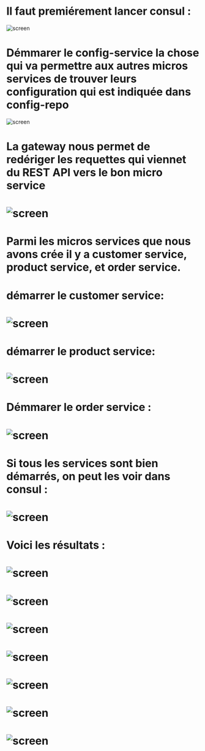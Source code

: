 # Il faut premiérement lancer consul :
![screen](consul.JPG)
# Démmarer le config-service la chose qui va permettre aux autres micros services de trouver leurs configuration qui est indiquée dans config-repo
![screen](/screens/config-repo.JPG)
# La gateway nous permet de redériger les requettes qui viennet du REST API vers le bon micro service
# ![screen](/screens/gateway.JPG)
# Parmi les micros services que nous avons crée il y a customer service, product service, et order service.
# démarrer le customer service:
# ![screen](/screens/customer.JPG)
# démarrer le product service:
# ![screen](/screens/inventory.JPG)
# Démmarer le order service :
# ![screen](/screens/order-service.JPG)

# Si tous les services sont bien démarrés, on peut les voir dans consul :
# ![screen](/screens/consul.JPG)

# Voici les résultats :
# ![screen](/screens/resultat.JPG)
# ![screen](/screens/orders.JPG)
# ![screen](/screens/orders2.JPG)
# ![screen](/screens/projection.JPG)
# ![screen](/screens/projection2.JPG)
# ![screen](/screens/projection3.JPG)
# ![screen](/screens/product1.JPG)


